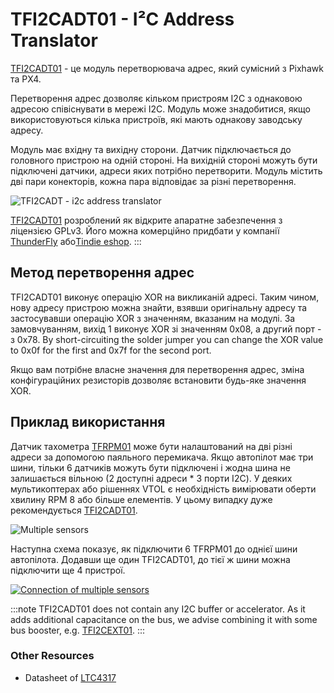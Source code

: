# TFI2CADT01 - I²C Address Translator

[TFI2CADT01](https://github.com/ThunderFly-aerospace/TFI2CADT01) - це модуль перетворювача адрес, який сумісний з Pixhawk та PX4.

Перетворення адрес дозволяє кільком пристроям I2C з однаковою адресою співіснувати в мережі I2C. Модуль може знадобитися, якщо використовуються кілька пристроїв, які мають однакову заводську адресу.

Модуль має вхідну та вихідну сторони. Датчик підключається до головного пристрою на одній стороні. На вихідній стороні можуть бути підключені датчики, адреси яких потрібно перетворити. Модуль містить дві пари конекторів, кожна пара відповідає за різні перетворення.

![TFI2CADT - i2c address translator](../../assets/peripherals/i2c_tfi2cadt/tfi2cadt01a_both_sides.jpg)

[TFI2CADT01](https://github.com/ThunderFly-aerospace/TFI2CADT01) розроблений як відкрите апаратне забезпечення з ліцензією GPLv3. Його можна комерційно придбати у компанії [ThunderFly](https://www.thunderfly.cz/) або[Tindie eshop](https://www.tindie.com/products/thunderfly/tfi2cadt01-i2c-address-translator/).
:::

## Метод перетворення адрес

TFI2CADT01 виконує операцію XOR на викликаній адресі. Таким чином, нову адресу пристрою можна знайти, взявши оригінальну адресу та застосувавши операцію XOR з значенням, вказаним на модулі. За замовчуванням, вихід 1 виконує XOR зі значенням 0x08, а другий порт - з 0x78. By short-circuiting the solder jumper you can change the XOR value to 0x0f for the first and 0x7f for the second port.

Якщо вам потрібне власне значення для перетворення адрес, зміна конфігураційних резисторів дозволяє встановити будь-яке значення XOR.

## Приклад використання

Датчик тахометра [TFRPM01](../sensor/thunderfly_tachometer.md) може бути налаштований на дві різні адреси за допомогою паяльного перемикача. Якщо автопілот має три шини, тільки 6 датчиків можуть бути підключені і жодна шина не залишається вільною (2 доступні адреси * 3 порти I2C). У деяких мультикоптерах або рішеннях VTOL є необхідність вимірювати оберти хвилину RPM 8 або більше елементів. У цьому випадку дуже рекомендується [TFI2CADT01](https://www.tindie.com/products/thunderfly/tfi2cadt01-i2c-address-translator/).

![Multiple sensors](../../assets/peripherals/i2c_tfi2cadt/tfi2cadt01_multi_tfrpm01.jpg)

Наступна схема показує, як підключити 6 TFRPM01 до однієї шини автопілота. Додавши ще один TFI2CADT01, до тієї ж шини можна підключити ще 4 пристрої.

[![Connection of multiple sensors](https://mermaid.ink/img/pako:eNptkd9rwjAQx_-VcE8dtJB2ukEfBLEWfJCJy8CHvgRznQH7gzSBDfF_33VZB2oCyf3I576XcBc4dgohh08j-xMTRdUyWuX2I6LNErY7zJh0tuv1ubNP_7csSRZsudlHS22GHlGxAduhM3fEfrdNI1GS4emK8a85fwSyGyC9A0S5yVbrg_DZKfLtCxH9JsjhaU7VvI7pfK3_NCg_NXmO3pwl5uYt9D0yAXoWoFNP4yM9H-kspJ0FtF8CdObpURtiaNA0UisaymWsrsCesMEKcnIV1tKdbQVVeyXU9UpaXCttOwO5NQ5jGKf1_t0ep9gzhZY04sYnrz9BI4mU)](https://mermaid-js.github.io/mermaid-live-editor/edit#pako:eNptkd9rwjAQx_-VcE8dtJB2ukEfBLEWfJCJy8CHvgRznQH7gzSBDfF_33VZB2oCyf3I576XcBc4dgohh08j-xMTRdUyWuX2I6LNErY7zJh0tuv1ubNP_7csSRZsudlHS22GHlGxAduhM3fEfrdNI1GS4emK8a85fwSyGyC9A0S5yVbrg_DZKfLtCxH9JsjhaU7VvI7pfK3_NCg_NXmO3pwl5uYt9D0yAXoWoFNP4yM9H-kspJ0FtF8CdObpURtiaNA0UisaymWsrsCesMEKcnIV1tKdbQVVeyXU9UpaXCttOwO5NQ5jGKf1_t0ep9gzhZY04sYnrz9BI4mU)



<!-- original mermaid graph
graph TD
    FMU(FMU - PX4 autopilot)
    FMU -- > AIR(Airspeed sensor)
    FMU -- > RPM1(TFRPM01C 0x50)
    FMU -- > RPM2(TFRPM01C 0x51)
    FMU -- > TFI2CEXT
    TFI2CEXT -- > ADT(TFI2CADT01: 0x0f, 0x7f)
    ADT -- > RPM3(Out1: TFRPM01C 0x50 - 0x5f)
    ADT -- > RPM4(Out1: TFRPM01C 0x51 - 0x5e)
    ADT -- > RPM5(Out2: TFRPM01C 0x50 - 0x2f)
    ADT -- > RPM6(Out2: TFRPM01C 0x52 - 0x2e)
-->


:::note TFI2CADT01 does not contain any I2C buffer or accelerator. As it adds additional capacitance on the bus, we advise combining it with some bus booster, e.g. [TFI2CEXT01](https://github.com/ThunderFly-aerospace/TFI2CEXT01).
:::

### Other Resources

* Datasheet of [LTC4317](https://www.analog.com/media/en/technical-documentation/data-sheets/4317fa.pdf)

